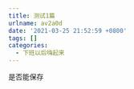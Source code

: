 ```yaml
---
title: 测试1篇
urlname: av2a0d
date: '2021-03-25 21:52:59 +0800'
tags: []
categories:
  - 下班以后嗨起来
---
```


是否能保存

<!-- more -->
